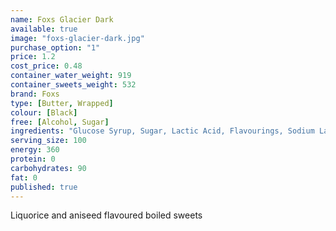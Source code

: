 ```yaml
---
name: Foxs Glacier Dark
available: true
image: "foxs-glacier-dark.jpg"
purchase_option: "1"
price: 1.2
cost_price: 0.48
container_water_weight: 919
container_sweets_weight: 532
brand: Foxs
type: [Butter, Wrapped]
colour: [Black]
free: [Alcohol, Sugar]
ingredients: "Glucose Syrup, Sugar, Lactic Acid, Flavourings, Sodium Lactate, Flavourings, Natural Colour, (Vegetable Carbon, Anthocyanin, Carotene, Chlorophyllin Curcumin), Concentrated Fruit Juices,  Vitamin C"
serving_size: 100
energy: 360
protein: 0
carbohydrates: 90
fat: 0
published: true
---
```

Liquorice and aniseed flavoured boiled sweets